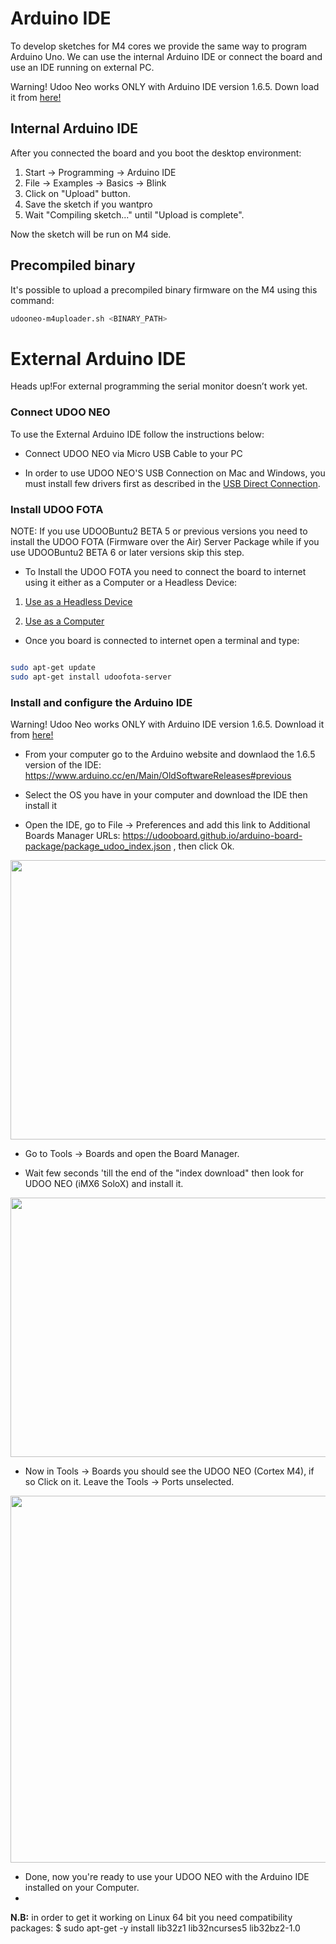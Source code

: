 # Arduino IDE
To develop sketches for M4 cores we provide the same way to program Arduino Uno.
We can use the internal Arduino IDE or connect the board and use an IDE running on external PC.

<div class="alert alert-danger" role="alert">
  <span class="glyphicon glyphicon-exclamation-sign" aria-hidden="true"></span>
  <span class="sr-only">Warning!</span>
  Udoo Neo works ONLY with Arduino IDE version 1.6.5. Down load it from <a href="https://www.arduino.cc/en/Main/OldSoftwareReleases#previous">here!</a>
</div>

## Internal Arduino IDE
After you connected the board and you boot the desktop environment:

1. Start -> Programming -> Arduino IDE
2. File -> Examples -> Basics -> Blink
3. Click on "Upload" button.
4. Save the sketch if you wantpro
5. Wait "Compiling sketch..." until "Upload is complete".

Now the sketch will be run on M4 side.

## Precompiled binary
It's possible to upload a precompiled binary firmware on the M4 using this command:

```bash
udooneo-m4uploader.sh <BINARY_PATH>
```

# External Arduino IDE

<span class="label label-warning">Heads up!</span>For external programming the serial monitor doesn’t work yet.

### Connect UDOO NEO

To use the External Arduino IDE follow the instructions below:

* Connect UDOO NEO via Micro USB Cable to your PC

* In order to use UDOO NEO'S USB Connection on Mac and Windows, you must install few drivers first as described in the [USB Direct Connection](../Basic_Setup/Usb_Direct_Connection.html).

### Install UDOO FOTA

NOTE: If you use UDOOBuntu2 BETA 5 or previous versions you need to install the UDOO FOTA (Firmware over the Air) Server Package while if you use UDOOBuntu2 BETA 6 or later versions skip this step.

* To Install the UDOO FOTA you need to connect the board to internet using it either as a Computer or a Headless Device:

1. [Use as a Headless Device](../Getting_Started/Use_as_a_headless_IoT_Device.html)

2. [Use as a Computer](../Getting_Started/Use_as_a_Computer.html)

* Once you board is connected to internet open a terminal and type:

```bash

sudo apt-get update
sudo apt-get install udoofota-server

```

### Install and configure the Arduino IDE

<div class="alert alert-danger" role="alert">
  <span class="glyphicon glyphicon-exclamation-sign" aria-hidden="true"></span>
  <span class="sr-only">Warning!</span>
  Udoo Neo works ONLY with Arduino IDE version 1.6.5. Download it from <a href="https://www.arduino.cc/en/Main/OldSoftwareReleases#previous">here!</a>
</div>

* From your computer go to the Arduino website and downlaod the 1.6.5 version of the IDE: https://www.arduino.cc/en/Main/OldSoftwareReleases#previous

* Select the OS you have in your computer and download the IDE then install it

* Open the IDE, go to File -> Preferences and add this link to Additional Boards Manager URLs: https://udooboard.github.io/arduino-board-package/package_udoo_index.json , then click Ok.

<img width="550" height="447" src="../img/ext_ard_07.png">


* Go to Tools -> Boards and open the Board Manager.

* Wait few seconds 'till the end of the "index download" then look for UDOO NEO (iMX6 SoloX) and install it.

<img width="550" height="415" src="../img/xt_ard_08.png">


* Now in Tools -> Boards you should see the UDOO NEO (Cortex M4), if so Click on it. Leave the Tools -> Ports unselected.

<img width="550" height="587" src="../img/ext_ard_09.png">

* Done, now you're ready to use your UDOO NEO with the Arduino IDE installed on your Computer.
*
**N.B:** in order to get it working on Linux 64 bit you need compatibility packages:
$ sudo apt-get -y install lib32z1 lib32ncurses5 lib32bz2-1.0
